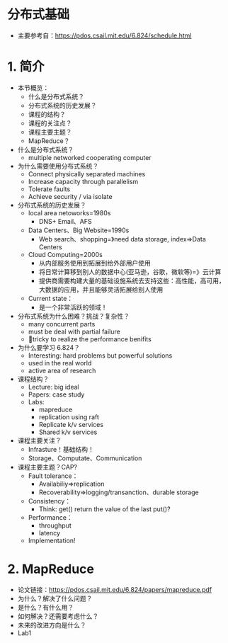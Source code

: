 # 分布式基础

- 主要参考自：https://pdos.csail.mit.edu/6.824/schedule.html

# 1. 简介

- 本节概览：
  - 什么是分布式系统？
  - 分布式系统的历史发展？
  - 课程的结构？
  - 课程的关注点？
  - 课程主要主题？
  - MapReduce？
- 什么是分布式系统？
  - multiple networked cooperating  computer
- 为什么需要使用分布式系统？
  - Connect physically separated machines
  - Increase capacity through parallelism
  - Tolerate faults
  - Achieve security / via isolate
- 分布式系统的历史发展？
  - local area netoworks=1980s
    - DNS+ Email、AFS
  - Data Centers、Big Website=1990s
    - Web search、shopping=》need data storage, index=>Data Centers
  - Cloud Computing=2000s
    - 从内部服务使用到拓展到给外部用户使用
    - 将日常计算移到别人的数据中心(亚马逊，谷歌，微软等)=》云计算
    - 提供商需要构建大量的基础设施系统去支持这些：高性能，高可用，大数据的应用，并且能够灵活拓展给别人使用
  - Current state：
    - 是一个非常活跃的领域！
- 分布式系统为什么困难？挑战？复杂性？
  - many concurrent parts
  - must be deal with partial failure
  - tricky to realize the performance benifits
- 为什么要学习 6.824？
  - Interesting: hard problems but powerful solutions
  - used in the real world
  - active area of research
- 课程结构？
  - Lecture: big ideal
  - Papers: case study
  - Labs: 
    - mapreduce
    - replication using raft
    - Replicate k/v services
    - Shared k/v services
- 课程主要关注？
  - Infrasture！基础结构！
  - Storage、Computate、Communication
- 课程主要主题？CAP?
  - Fault tolerance：
    - Availabiliy=>replication
    - Recoverability=>logging/transanction、durable storage
  - Consistency：
    - Think: get() return the value of the last put()?
  - Performance：
    - throughput
    - latency
  - Implementation!

# 2. MapReduce

- 论文链接：https://pdos.csail.mit.edu/6.824/papers/mapreduce.pdf
- 为什么？解决了什么问题？
- 是什么？有什么用？
- 如何解决？还需要考虑什么？
- 未来的改进方向是什么？
- Lab1